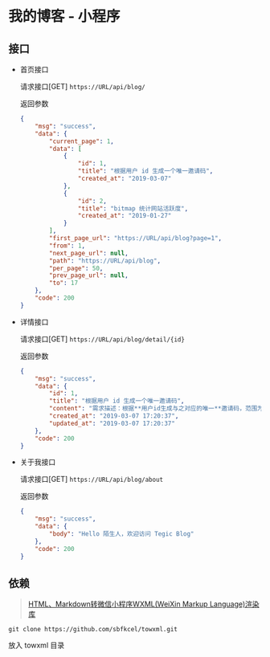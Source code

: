 # 我的博客 - 小程序

## 接口

- 首页接口

    请求接口[GET]
     `https://URL/api/blog/ `
    
    返回参数
    
    ```json
    {
        "msg": "success",
        "data": {
            "current_page": 1,
            "data": [
                {
                    "id": 1,
                    "title": "根据用户 id 生成一个唯一邀请码",
                    "created_at": "2019-03-07"
                },
                {
                    "id": 2,
                    "title": "bitmap 统计网站活跃度",
                    "created_at": "2019-01-27"
                }
            ],
            "first_page_url": "https://URL/api/blog?page=1",
            "from": 1,
            "next_page_url": null,
            "path": "https://URL/api/blog",
            "per_page": 50,
            "prev_page_url": null,
            "to": 17
        },
        "code": 200
    }
    
    ```
    
- 详情接口

    请求接口[GET]
     `https://URL/api/blog/detail/{id} `
    
    返回参数
    
    ```json
    {
        "msg": "success",
        "data": {
            "id": 1,
            "title": "根据用户 id 生成一个唯一邀请码",
            "content": "需求描述：根据**用户id生成与之对应的唯一**邀请码，范围为'0-9A-Z'。",
            "created_at": "2019-03-07 17:20:37",
            "updated_at": "2019-03-07 17:20:37"
        },
        "code": 200
    }
    
    ```
    
- 关于我接口

    请求接口[GET]
     `https://URL/api/blog/about`
    
    返回参数
    
    ```json
    {
        "msg": "success",
        "data": {
            "body": "Hello 陌生人，欢迎访问 Tegic Blog"
        },
        "code": 200
    }
    
    ```
    
## 依赖
 > [HTML、Markdown转微信小程序WXML(WeiXin Markup Language)渲染库](https://github.com/sbfkcel/towxml)
 
 ```
 git clone https://github.com/sbfkcel/towxml.git
 ```
 放入 towxml 目录